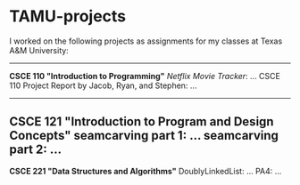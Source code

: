 # TAMU-projects

I worked on the following projects as assignments for my classes at Texas A&M University:

-----
**CSCE 110 "Introduction to Programming"**
    _Netflix Movie Tracker_: ...
    CSCE 110 Project Report by Jacob, Ryan, and Stephen: ...
    
-----
**CSCE 121 "Introduction to Program and Design Concepts"**
        seamcarving part 1: ...
        seamcarving part 2: ...
-----
**CSCE 221 "Data Structures and Algorithms"**
        DoublyLinkedList: ...
        PA4: ...
